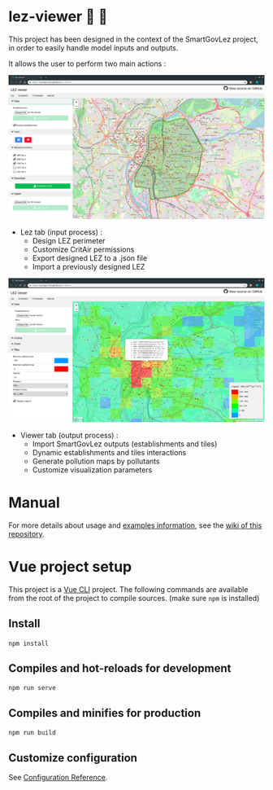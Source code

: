 # lez-viewer :rainbow: :sheep:

This project has been designed in the context of the SmartGovLez project, in order to easily handle model inputs and outputs.

It allows the user to perform two main actions :

![LEZ Design](screenshots/lez.png)

- Lez tab (input process) :
  - Design LEZ perimeter
  - Customize CritAir permissions
  - Export designed LEZ to a .json file
  - Import a previously designed LEZ
  
![Emissions](screenshots/emissions.png)

- Viewer tab (output process) :
  - Import SmartGovLez outputs (establishments and tiles)
  - Dynamic establishments and tiles interactions
  - Generate pollution maps by pollutants
  - Customize visualization parameters

# Manual

For more details about usage and [examples
information](https://github.com/smartgov-liris/lez-viewer/wiki/Examples), see
the [wiki of this
repository](https://github.com/smartgov-liris/lez-viewer/wiki/).


# Vue project setup
This project is a [Vue CLI](https://cli.vuejs.org/) project. The following commands are available from the root of the project to compile sources. (make sure `npm` is installed)

## Install
```
npm install
```

## Compiles and hot-reloads for development
```
npm run serve
```

## Compiles and minifies for production
```
npm run build
```

## Customize configuration
See [Configuration Reference](https://cli.vuejs.org/config/).
